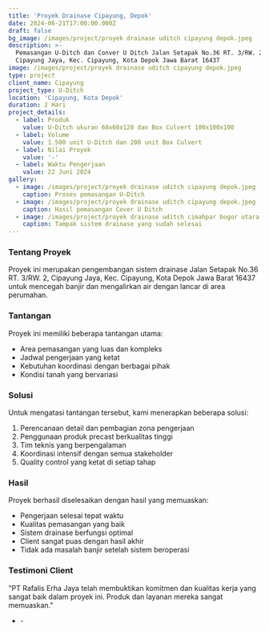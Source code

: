 ```yaml
---
title: 'Proyek Drainase Cipayung, Depok'
date: 2024-06-21T17:00:00.000Z
draft: false
bg_image: /images/project/proyek drainase uditch cipayung depok.jpeg
description: >-
  Pemasangan U-Ditch dan Conver U Ditch Jalan Setapak No.36 RT. 3/RW. 2,
  Cipayung Jaya, Kec. Cipayung, Kota Depok Jawa Barat 16437
image: /images/project/proyek drainase uditch cipayung depok.jpeg
type: project
client_name: Cipayung
project_type: U-Ditch
location: 'Cipayung, Kota Depok'
duration: 2 Hari
project_details:
  - label: Produk
    value: U-Ditch ukuran 60x60x120 dan Box Culvert 100x100x100
  - label: Volume
    value: 1.500 unit U-Ditch dan 200 unit Box Culvert
  - label: Nilai Proyek
    value: '-'
  - label: Waktu Pengerjaan
    value: 22 Juni 2024
gallery:
  - image: /images/project/proyek drainase uditch cipayung depok.jpeg
    caption: Proses pemasangan U-Ditch
  - image: /images/project/proyek drainase uditch cipayung depok.jpeg
    caption: Hasil pemasangan Cover U Ditch
  - image: /images/project/proyek drainase uditch cimahpar bogor utara.jpeg
    caption: Tampak sistem drainase yang sudah selesai
---
```


### Tentang Proyek

Proyek ini merupakan pengembangan sistem drainase Jalan Setapak No.36 RT. 3/RW. 2, Cipayung Jaya, Kec. Cipayung, Kota Depok Jawa Barat 16437 untuk mencegah banjir dan mengalirkan air dengan lancar di area perumahan.

### Tantangan

Proyek ini memiliki beberapa tantangan utama:

* Area pemasangan yang luas dan kompleks
* Jadwal pengerjaan yang ketat
* Kebutuhan koordinasi dengan berbagai pihak
* Kondisi tanah yang bervariasi

### Solusi

Untuk mengatasi tantangan tersebut, kami menerapkan beberapa solusi:

1. Perencanaan detail dan pembagian zona pengerjaan
2. Penggunaan produk precast berkualitas tinggi
3. Tim teknis yang berpengalaman
4. Koordinasi intensif dengan semua stakeholder
5. Quality control yang ketat di setiap tahap

### Hasil

Proyek berhasil diselesaikan dengan hasil yang memuaskan:

* Pengerjaan selesai tepat waktu
* Kualitas pemasangan yang baik
* Sistem drainase berfungsi optimal
* Client sangat puas dengan hasil akhir
* Tidak ada masalah banjir setelah sistem beroperasi

### Testimoni Client

"PT Rafalis Erha Jaya telah membuktikan komitmen dan kualitas kerja yang sangat baik dalam proyek ini. Produk dan layanan mereka sangat memuaskan."

* \-
